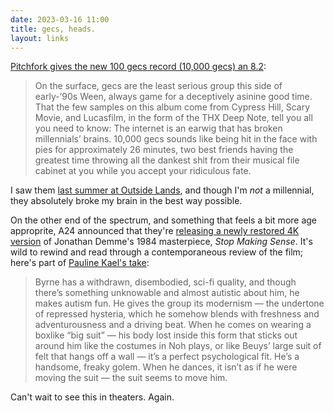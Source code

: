 ```yaml
---
date: 2023-03-16 11:00
title: gecs, heads.
layout: links
---
```


[Pitchfork gives the new 100 gecs record (10,000 gecs) an 8.2](https://pitchfork.com/reviews/albums/100-gecs-10000-gecs/):

> On the surface, gecs are the least serious group this side of early-’90s Ween, always game for a deceptively asinine good time. That the few samples on this album come from Cypress Hill, Scary Movie, and Lucasfilm, in the form of the THX Deep Note, tell you all you need to know: The internet is an earwig that has broken millennials’ brains. 10,000 gecs sounds like being hit in the face with pies for approximately 26 minutes, two best friends having the greatest time throwing all the dankest shit from their musical file cabinet at you while you accept your ridiculous fate. 

I saw them [last summer at Outside Lands](https://sippey.com/2022/08/10/outside-lands.html), and though I'm *not* a millennial, they absolutely broke my brain in the best way possible.  

On the other end of the spectrum, and something that feels a bit more age approprite, A24 announced that they're [releasing a newly restored 4K version](https://a24films.com/films/stop-making-sense) of Jonathan Demme's 1984 masterpiece, *Stop Making Sense*. It's wild to rewind and read through a contemporaneous review of the film; here's part of [Pauline Kael's take](http://www.thestacksreader.com/stop-making-sense/):

> Byrne has a withdrawn, disembodied, sci-fi quality, and though there’s something unknowable and almost autistic about him, he makes autism fun. He gives the group its modernism — the undertone of repressed hysteria, which he somehow blends with freshness and adventurousness and a driving beat. When he comes on wearing a boxlike “big suit” — his body lost inside this form that sticks out around him like the costumes in Noh plays, or like Beuys’ large suit of felt that hangs off a wall — it’s a perfect psychological fit. He’s a handsome, freaky golem. When he dances, it isn’t as if he were moving the suit — the suit seems to move him. 

Can't wait to see this in theaters. Again.